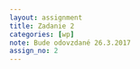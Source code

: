 ```yaml
---
layout: assignment
title: Zadanie 2
categories: [wp]
note: Bude odovzdané 26.3.2017
assign_no: 2
---
```

